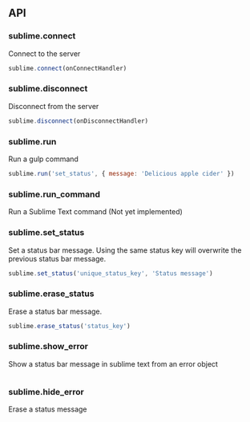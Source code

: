 

## API


### sublime.connect
Connect to the server 

```Javascript
sublime.connect(onConnectHandler)
```


### sublime.disconnect
Disconnect from the server 

```Javascript
sublime.disconnect(onDisconnectHandler)
```


### sublime.run
Run a gulp command 

```Javascript
sublime.run('set_status', { message: 'Delicious apple cider' })
```


### sublime.run_command 
Run a Sublime Text command (Not yet implemented)


### sublime.set_status
Set a status bar message. Using the same status key will overwrite the previous status bar message. 

```Javascript
sublime.set_status('unique_status_key', 'Status message')
```


### sublime.erase_status
Erase a status bar message. 

```Javascript
sublime.erase_status('status_key')
```


### sublime.show_error
Show a status bar message in sublime text from an error object 

```Javascript

```


### sublime.hide_error 
Erase a status message 

```Javascript

```





